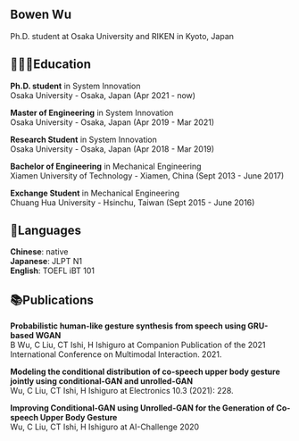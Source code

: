 ## Bowen Wu
Ph.D. student at Osaka University and RIKEN in Kyoto, Japan

## 👩🏼‍🎓Education
**Ph.D. student** in System Innovation\
Osaka University - Osaka, Japan (Apr 2021 - now)

**Master of Engineering** in System Innovation\
Osaka University - Osaka, Japan (Apr 2019 - Mar 2021)

**Research Student** in System Innovation\
Osaka University - Osaka, Japan (Apr 2018 - Mar 2019)

**Bachelor of Engineering** in Mechanical Engineering\
Xiamen University of Technology - Xiamen, China (Sept 2013 - June 2017)

**Exchange Student** in Mechanical Engineering\
Chuang Hua University - Hsinchu, Taiwan (Sept 2015 - June 2016)

## 💬Languages
**Chinese**: native\
**Japanese**: JLPT N1\
**English**: TOEFL iBT 101

## 📚Publications
**Probabilistic human-like gesture synthesis from speech using GRU-based WGAN**\
B Wu, C Liu, CT Ishi, H Ishiguro at Companion Publication of the 2021 International Conference on Multimodal Interaction. 2021.

**Modeling the conditional distribution of co-speech upper body gesture jointly using conditional-GAN and unrolled-GAN**\
Wu, C Liu, CT Ishi, H Ishiguro at Electronics 10.3 (2021): 228.

**Improving Conditional-GAN using Unrolled-GAN for the Generation of Co-speech Upper Body Gesture**\
Wu, C Liu, CT Ishi, H Ishiguro at AI-Challenge 2020
